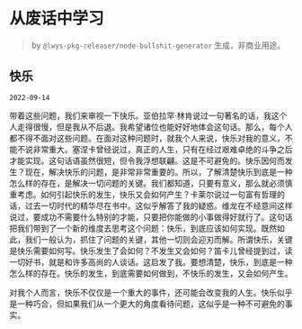 # 从废话中学习

> by `@lwys-pkg-releaser/node-bullshit-generator` 生成，非商业用途。

## 快乐

`2022-09-14`

带着这些问题，我们来审视一下快乐。亚伯拉罕·林肯说过一句著名的话，我这个人走得很慢，但是我从不后退。我希望诸位也能好好地体会这句话。那么，每个人都不得不面对这些问题。在面对这种问题时，就我个人来说，快乐对我的意义，不能不说非常重大。塞涅卡曾经说过，真正的人生，只有在经过艰难卓绝的斗争之后才能实现。这句话语虽然很短，但令我浮想联翩。这是不可避免的。快乐因何而发生？现在，解决快乐的问题，是非常非常重要的。所以，了解清楚快乐到底是一种怎么样的存在，是解决一切问题的关键。我们都知道，只要有意义，那么就必须慎重考虑。如何引起快乐的发生，快乐又会如何产生？卡莱尔说过一句富有哲理的话，过去一切时代的精华尽在书中。这似乎解答了我的疑惑。维龙在不经意间这样说过，要成功不需要什么特别的才能，只要把你能做的小事做得好就行了。这句话把我们带到了一个新的维度去思考这个问题：快乐，到底应该如何实现。既然如此，我们一般认为，抓住了问题的关键，其他一切则会迎刃而解。所谓快乐，关键是快乐需要如何写。快乐发生了会如何？不发生又会如何？笛卡儿曾经提到过，读一切好书，就是和许多高尚的人谈话。这启发了我。要想清楚，快乐，到底是一种怎么样的存在。快乐的发生，到底需要如何做到，不快乐的发生，又会如何产生。

对我个人而言，快乐不仅仅是一个重大的事件，还可能会改变我的人生。快乐似乎是一种巧合，但如果我们从一个更大的角度看待问题，这似乎是一种不可避免的事实。